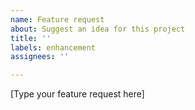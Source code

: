 ```yaml
---
name: Feature request
about: Suggest an idea for this project
title: ''
labels: enhancement
assignees: ''

---
```


[Type your feature request here]
